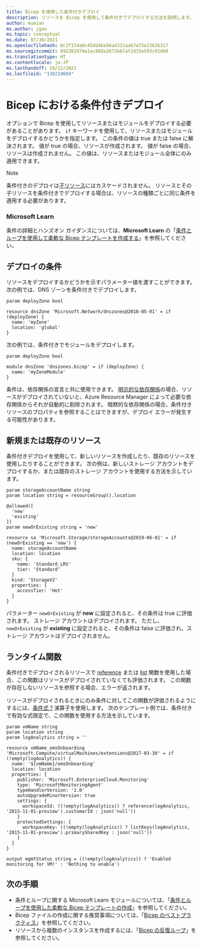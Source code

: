 ```yaml
---
title: Bicep を使用した条件付きデプロイ
description: リソースを Bicep を使用して条件付きでデプロイする方法を説明します。
author: mumian
ms.author: jgao
ms.topic: conceptual
ms.date: 07/30/2021
ms.openlocfilehash: 0c2f154a0c45dd46a56a4321aa67a75e2263b317
ms.sourcegitcommit: 692382974e1ac868a2672b67af2d33e593c91d60
ms.translationtype: HT
ms.contentlocale: ja-JP
ms.lasthandoff: 10/22/2021
ms.locfileid: "130219604"
---
```

# <a name="conditional-deployment-in-bicep"></a>Bicep における条件付きデプロイ

オプションで Bicep を使用してリソースまたはモジュールをデプロイする必要があることがあります。 `if` キーワードを使用して、リソースまたはモジュールをデプロイするかどうかを指定します。 この条件の値は true または false に解決されます。 値が true の場合、リソースが作成されます。 値が false の場合、リソースは作成されません。 この値は、リソースまたはモジュール全体にのみ適用できます。

> [!NOTE]
> 条件付きのデプロイは[子リソース](child-resource-name-type.md)にはカスケードされません。 リソースとその子リソースを条件付きでデプロイする場合は、リソースの種類ごとに同じ条件を適用する必要があります。

### <a name="microsoft-learn"></a>Microsoft Learn

条件の詳細とハンズオン ガイダンスについては、**Microsoft Learn** の「[条件とループを使用して柔軟な Bicep テンプレートを作成する](/learn/modules/build-flexible-bicep-templates-conditions-loops/)」を参照してください。

## <a name="deploy-condition"></a>デプロイの条件

リソースをデプロイするかどうかを示すパラメーター値を渡すことができます。 次の例では、DNS ゾーンを条件付きでデプロイします。

```bicep
param deployZone bool

resource dnsZone 'Microsoft.Network/dnszones@2018-05-01' = if (deployZone) {
  name: 'myZone'
  location: 'global'
}
```

次の例では、条件付きでモジュールをデプロイします。

```bicep
param deployZone bool

module dnsZone 'dnszones.bicep' = if (deployZone) {
  name: 'myZoneModule'
}
```

条件は、依存関係の宣言と共に使用できます。 [明示的な依存関係](resource-declaration.md#dependencies)の場合、リソースがデプロイされていないと、Azure Resource Manager によって必要な依存関係からそれが自動的に削除されます。 暗黙的な依存関係の場合、条件付きリソースのプロパティを参照することはできますが、デプロイ エラーが発生する可能性があります。

## <a name="new-or-existing-resource"></a>新規または既存のリソース

条件付きデプロイを使用して、新しいリソースを作成したり、既存のリソースを使用したりすることができます。 次の例は、新しいストレージ アカウントをデプロイするか、または既存のストレージ アカウントを使用する方法を示しています。

```bicep
param storageAccountName string
param location string = resourceGroup().location

@allowed([
  'new'
  'existing'
])
param newOrExisting string = 'new'

resource sa 'Microsoft.Storage/storageAccounts@2019-06-01' = if (newOrExisting == 'new') {
  name: storageAccountName
  location: location
  sku: {
    name: 'Standard_LRS'
    tier: 'Standard'
  }
  kind: 'StorageV2'
  properties: {
    accessTier: 'Hot'
  }
}
```

パラメーター `newOrExisting` が **new** に設定されると、その条件は true に評価されます。 ストレージ アカウントはデプロイされます。 ただし、`newOrExisting` が **existing** に設定されると、その条件は false に評価され、ストレージ アカウントはデプロイされません。

## <a name="runtime-functions"></a>ランタイム関数

条件付きでデプロイされるリソースで [reference](./bicep-functions-resource.md#reference) または [list](./bicep-functions-resource.md#list) 関数を使用した場合、この関数はリソースがデプロイされていなくても評価されます。 この関数が存在しないリソースを参照する場合、エラーが返されます。

リソースがデプロイされるときにのみ条件に対してこの関数が評価されるようにするには、[条件式 ?](./operators-logical.md#conditional-expression--) 演算子を使用します。 次のテンプレート例では、条件付きで有効な式限定で、この関数を使用する方法を示しています。

```bicep
param vmName string
param location string
param logAnalytics string = ''

resource vmName_omsOnboarding 'Microsoft.Compute/virtualMachines/extensions@2017-03-30' = if (!empty(logAnalytics)) {
  name: '${vmName}/omsOnboarding'
  location: location
  properties: {
    publisher: 'Microsoft.EnterpriseCloud.Monitoring'
    type: 'MicrosoftMonitoringAgent'
    typeHandlerVersion: '1.0'
    autoUpgradeMinorVersion: true
    settings: {
      workspaceId: ((!empty(logAnalytics)) ? reference(logAnalytics, '2015-11-01-preview').customerId : json('null'))
    }
    protectedSettings: {
      workspaceKey: ((!empty(logAnalytics)) ? listKeys(logAnalytics, '2015-11-01-preview').primarySharedKey : json('null'))
    }
  }
}

output mgmtStatus string = ((!empty(logAnalytics)) ? 'Enabled monitoring for VM!' : 'Nothing to enable')
```

## <a name="next-steps"></a>次の手順

* 条件とループに関する Microsoft Learn モジュールについては、「[条件とループを使用した柔軟な Bicep テンプレートの作成](/learn/modules/build-flexible-bicep-templates-conditions-loops/)」を参照してください。
* Bicep ファイルの作成に関する推奨事項については、「[Bicep のベストプラクティス](best-practices.md)」を参照してください。
* リソースから複数のインスタンスを作成するには、「[Bicep の反復ループ](loops.md)」を参照してください。
